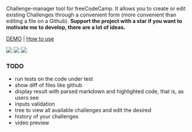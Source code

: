 Challenge-manager tool for freeCodeCamp. It allows you to create or edit existing Challenges through a convenient form (more convenient than editing a file on a Github). **Support the project with a star if you want to motivate me to develop, there are a lot of ideas.**

[DEMO](https://iliyazelenko.github.io/freeCodeCamp-challenges-manager/) |
[How to use](https://github.com/iliyaZelenko/freeCodeCamp-challenges-manager/blob/master/HOW_TO_USE.md)

![](https://i.imgur.com/6OV62lc.png)
![](https://i.imgur.com/BS3It4W.png)
![](https://i.imgur.com/vYdhsSt.png)

### TODO

- run tests on the code under test
- show diff of files like github
- display result with parsed markdown and highlighted code, that is, as users see
- inputs validation
- tree to view all available challenges and edit the desired
- history of your challenges
- video preview
